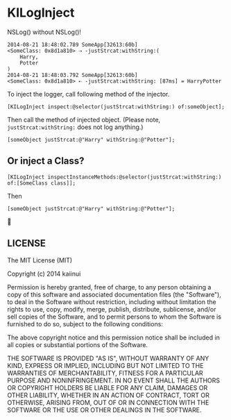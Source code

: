 KILogInject
===========

NSLog() without NSLog()!

```
2014-08-21 18:48:02.789 SomeApp[32613:60b] 
<SomeClass: 0x8d1a810> ⇢ -justStrcat:withString:(
    Harry,
    Potter
)
2014-08-21 18:48:03.792 SomeApp[32613:60b] 
<SomeClass: 0x8d1a810> ⇠ -justStrcat:withString: [87ms] = HarryPotter
```

To inject the logger, call following method of the injector.

```objc
[KILogInject inspect:@selector(justStrcat:withString:) of:someObject];
```

Then call the method of injected object. (Please note, `justStrcat:withString:` does not log anything.)

```objc
[someObject justStrcat:@"Harry" withString:@"Potter"];
```

Or inject a Class?
---

```objc
[KILogInject inspectInstanceMethods:@selector(justStrcat:withString:) of:[SomeClass class]];
```

Then

```objc
[someObject justStrcat:@"Harry" withString:@"Potter"];
```

:sushi:

LICENSE
---

The MIT License (MIT)

Copyright (c) 2014 kaiinui

Permission is hereby granted, free of charge, to any person obtaining a copy
of this software and associated documentation files (the "Software"), to deal
in the Software without restriction, including without limitation the rights
to use, copy, modify, merge, publish, distribute, sublicense, and/or sell
copies of the Software, and to permit persons to whom the Software is
furnished to do so, subject to the following conditions:

The above copyright notice and this permission notice shall be included in all
copies or substantial portions of the Software.

THE SOFTWARE IS PROVIDED "AS IS", WITHOUT WARRANTY OF ANY KIND, EXPRESS OR
IMPLIED, INCLUDING BUT NOT LIMITED TO THE WARRANTIES OF MERCHANTABILITY,
FITNESS FOR A PARTICULAR PURPOSE AND NONINFRINGEMENT. IN NO EVENT SHALL THE
AUTHORS OR COPYRIGHT HOLDERS BE LIABLE FOR ANY CLAIM, DAMAGES OR OTHER
LIABILITY, WHETHER IN AN ACTION OF CONTRACT, TORT OR OTHERWISE, ARISING FROM,
OUT OF OR IN CONNECTION WITH THE SOFTWARE OR THE USE OR OTHER DEALINGS IN THE
SOFTWARE.
